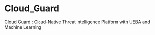 # Cloud_Guard
Cloud Guard : Cloud-Native Threat Intelligence Platform with UEBA and Machine Learning
